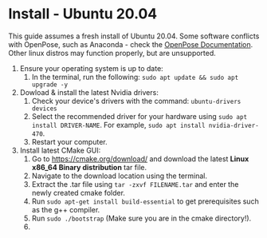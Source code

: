 # Install - Ubuntu 20.04
This guide assumes a fresh install of Ubuntu 20.04. Some software conflicts with OpenPose, such as Anaconda - check the [OpenPose Documentation](https://cmu-perceptual-computing-lab.github.io/openpose/web/html/doc/md_doc_00_index.html). Other linux distros may function properly, but are unsupported.

1. Ensure your operating system is up to date:
   1. In the terminal, run the following: `sudo apt update && sudo apt upgrade -y`
2. Dowload & install the latest Nvidia drivers:
   1. Check your device's drivers with the command: `ubuntu-drivers devices`
   2. Select the recommended driver for your hardware using `sudo apt install DRIVER-NAME`. For example, `sudo apt install nvidia-driver-470`.
   3. Restart your computer.
3. Install latest CMake GUI:
   1. Go to https://cmake.org/download/ and download the latest **Linux x86_64 Binary distribution** tar file.
   2. Navigate to the download location using the terminal.
   3. Extract the .tar file using `tar -zxvf FILENAME.tar` and enter the newly created cmake folder.
   4. Run `sudo apt-get install build-essential` to get prerequisites such as the g++ compiler.
   5. Run `sudo ./bootstrap` (Make sure you are in the cmake directory!).
   6. 
